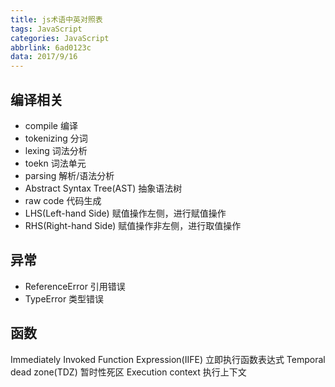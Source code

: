 ```yaml
---
title: js术语中英对照表
tags: JavaScript
categories: JavaScript
abbrlink: 6ad0123c
data: 2017/9/16
---
```

## 编译相关

* compile 编译
* tokenizing 分词
* lexing 词法分析
* toekn 词法单元
* parsing 解析/语法分析
* Abstract Syntax Tree(AST) 抽象语法树
* raw code 代码生成
* LHS(Left-hand Side) 赋值操作左侧，进行赋值操作
* RHS(Right-hand Side) 赋值操作非左侧，进行取值操作

## 异常

* ReferenceError 引用错误
* TypeError 类型错误

## 函数

Immediately Invoked Function Expression(IIFE) 立即执行函数表达式
Temporal dead zone(TDZ) 暂时性死区
Execution context 执行上下文
